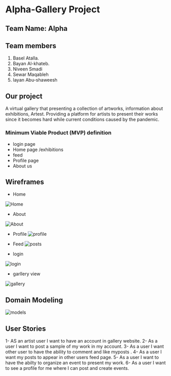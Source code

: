 # Alpha-Gallery Project

## Team Name: Alpha

## Team members

1. Basel Atalla.
2. Bayan Al-khateb.
3. Niveen Smadi
4. Sewar Maqableh
5. layan Abu-shaweesh

## Our project

A virtual gallery that presenting a collection of artworks, information about exhibitions, Artest.
Providing a platform for artists to present their works since it becomes hard while current conditions caused by the pandemic.

### Minimum Viable Product (MVP) definition

- login page
- Home page /exhibitions
- feed
- Profile page
- About us

## Wireframes

- Home

![Home](https://user-images.githubusercontent.com/55560502/129108229-d54a6cee-1fc6-4c48-9332-6a3b9e5e1eaa.png)

- About

![About](https://user-images.githubusercontent.com/55560502/129108255-0eab6929-23e0-4b7f-b439-4252e2ef96c3.png)


- Profile
![profile](https://user-images.githubusercontent.com/55560502/129108308-98083a9a-eda1-431b-8634-68780200bde6.png)


- Feed
![posts](https://user-images.githubusercontent.com/55560502/129108326-6c51dff4-1776-46b4-8828-6ab298522b5c.png)


- login

![login](https://user-images.githubusercontent.com/55560502/129108355-e0a705dd-b51d-4994-974c-2bdc8845e030.png)

- garllery view

![gallery](https://user-images.githubusercontent.com/55560502/129108383-bc47ba58-bdf4-46a3-999c-3b049344c1c1.png)


## Domain Modeling

![models](https://user-images.githubusercontent.com/55560502/129108530-fb051056-b85e-41bc-935b-6de830984733.jpg)



## User Stories

1- AS an artist user I want to have an account in gallery website.
2- As a user I want to post a sample of my work in my account.
3- As a user I want other user to have the ability to   comment and like myposts .
4- As a user I want my posts to appear in other users feed page.
5- As a user I want to have the abilty to organize an event to present my work.
6- As a user I want to see a profile for me where I can post and create events.


